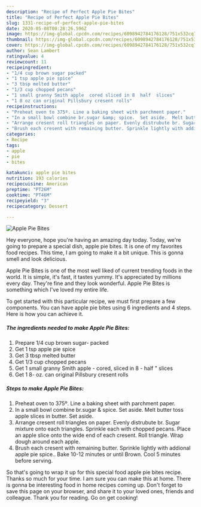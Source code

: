 ```yaml
---
description: "Recipe of Perfect Apple Pie Bites"
title: "Recipe of Perfect Apple Pie Bites"
slug: 1331-recipe-of-perfect-apple-pie-bites
date: 2020-05-08T00:28:26.596Z
image: https://img-global.cpcdn.com/recipes/6098942784176128/751x532cq70/apple-pie-bites-recipe-main-photo.jpg
thumbnail: https://img-global.cpcdn.com/recipes/6098942784176128/751x532cq70/apple-pie-bites-recipe-main-photo.jpg
cover: https://img-global.cpcdn.com/recipes/6098942784176128/751x532cq70/apple-pie-bites-recipe-main-photo.jpg
author: Sean Lambert
ratingvalue: 4
reviewcount: 11
recipeingredient:
- "1/4 cup brown sugar packed"
- "1 tsp apple pie spice"
- "3 tbsp melted butter"
- "1/3 cup chopped pecans"
- "1 small granny Smith apple  cored sliced in 8  half  slices"
- "1 8 oz can original Pillsbury cresent rolls"
recipeinstructions:
- "Preheat oven to 375º. Line a baking sheet with parchment paper."
- "In a small bowl combine br.sugar &amp; spice.  Set aside.  Melt butter toss apple slices in butter. Set aside."
- "Arrange cresent roll triangles on paper. Evenly distrubute br. Sugar mixture onto each triangles. Sprinkle each with chopped pecans. Place an apple slice onto the wide end of each cresent. Roll triangle. Wrap dough around each apple."
- "Brush each cresent with remaining butter. Sprinkle lightly with addional apple pie spice.. Bake 10-12 minutes or until Brown.  Cool 5 minutes before serving."
categories:
- Recipe
tags:
- apple
- pie
- bites

katakunci: apple pie bites 
nutrition: 193 calories
recipecuisine: American
preptime: "PT26M"
cooktime: "PT46M"
recipeyield: "3"
recipecategory: Dessert

---
```



![Apple Pie Bites](https://img-global.cpcdn.com/recipes/6098942784176128/751x532cq70/apple-pie-bites-recipe-main-photo.jpg)

Hey everyone, hope you're having an amazing day today. Today, we're going to prepare a special dish, apple pie bites. It is one of my favorites food recipes. This time, I am going to make it a bit unique. This is gonna smell and look delicious.



Apple Pie Bites is one of the most well liked of current trending foods in the world. It is simple, it's fast, it tastes yummy. It's appreciated by millions every day. They're fine and they look wonderful. Apple Pie Bites is something which I've loved my entire life.


To get started with this particular recipe, we must first prepare a few components. You can have apple pie bites using 6 ingredients and 4 steps. Here is how you can achieve it.

<!--inarticleads1-->

##### The ingredients needed to make Apple Pie Bites:

1. Prepare 1/4 cup brown sugar- packed
1. Get 1 tsp apple pie spice
1. Get 3 tbsp melted butter
1. Get 1/3 cup chopped pecans
1. Get 1 small granny Smith apple - cored, sliced in 8 - half &#34; slices
1. Get 1 8- oz. can original Pillsbury cresent rolls




<!--inarticleads2-->

##### Steps to make Apple Pie Bites:

1. Preheat oven to 375º. Line a baking sheet with parchment paper.
1. In a small bowl combine br.sugar &amp; spice.  Set aside.  Melt butter toss apple slices in butter. Set aside.
1. Arrange cresent roll triangles on paper. Evenly distrubute br. Sugar mixture onto each triangles. Sprinkle each with chopped pecans. Place an apple slice onto the wide end of each cresent. Roll triangle. Wrap dough around each apple.
1. Brush each cresent with remaining butter. Sprinkle lightly with addional apple pie spice.. Bake 10-12 minutes or until Brown.  Cool 5 minutes before serving.




So that's going to wrap it up for this special food apple pie bites recipe. Thanks so much for your time. I am sure you can make this at home. There is gonna be interesting food in home recipes coming up. Don't forget to save this page on your browser, and share it to your loved ones, friends and colleague. Thank you for reading. Go on get cooking!
